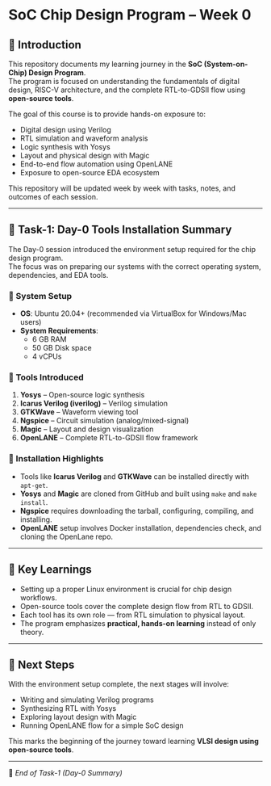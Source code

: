 # SoC Chip Design Program – Week 0

## 📌 Introduction
This repository documents my learning journey in the **SoC (System-on-Chip) Design Program**.  
The program is focused on understanding the fundamentals of digital design, RISC-V architecture, and the complete RTL-to-GDSII flow using **open-source tools**.  

The goal of this course is to provide hands-on exposure to:
- Digital design using Verilog
- RTL simulation and waveform analysis
- Logic synthesis with Yosys
- Layout and physical design with Magic
- End-to-end flow automation using OpenLANE
- Exposure to open-source EDA ecosystem

This repository will be updated week by week with tasks, notes, and outcomes of each session.

---

## 📖 Task-1: Day-0 Tools Installation Summary

The Day-0 session introduced the environment setup required for the chip design program.  
The focus was on preparing our systems with the correct operating system, dependencies, and EDA tools.  

### 🔹 System Setup
- **OS**: Ubuntu 20.04+ (recommended via VirtualBox for Windows/Mac users)  
- **System Requirements**:  
  - 6 GB RAM  
  - 50 GB Disk space  
  - 4 vCPUs  

### 🔹 Tools Introduced
1. **Yosys** – Open-source logic synthesis  
2. **Icarus Verilog (iverilog)** – Verilog simulation  
3. **GTKWave** – Waveform viewing tool  
4. **Ngspice** – Circuit simulation (analog/mixed-signal)  
5. **Magic** – Layout and design visualization  
6. **OpenLANE** – Complete RTL-to-GDSII flow framework  

### 🔹 Installation Highlights
- Tools like **Icarus Verilog** and **GTKWave** can be installed directly with `apt-get`.  
- **Yosys** and **Magic** are cloned from GitHub and built using `make` and `make install`.  
- **Ngspice** requires downloading the tarball, configuring, compiling, and installing.  
- **OpenLANE** setup involves Docker installation, dependencies check, and cloning the OpenLane repo.

---

## 📝 Key Learnings
- Setting up a proper Linux environment is crucial for chip design workflows.  
- Open-source tools cover the complete design flow from RTL to GDSII.  
- Each tool has its own role — from RTL simulation to physical layout.  
- The program emphasizes **practical, hands-on learning** instead of only theory.  

---

## 🚀 Next Steps
With the environment setup complete, the next stages will involve:
- Writing and simulating Verilog programs  
- Synthesizing RTL with Yosys  
- Exploring layout design with Magic  
- Running OpenLANE flow for a simple SoC design  

This marks the beginning of the journey toward learning **VLSI design using open-source tools**.  

---

📌 *End of Task-1 (Day-0 Summary)*  
